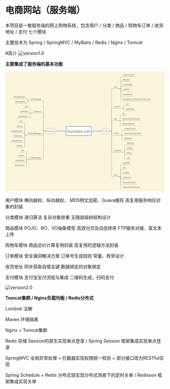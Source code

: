 # 电商网站（服务端）

本项目是一套服务端的网上购物系统，包含用户 / 分类 / 商品 / 购物车订单 / 收货地址 / 支付 七个模块

主要技术为 Spring / SpringMVC / MyBatis / Redis / Nginx / Tomcat

#简介
![version1.0](https://img.shields.io/badge/mall-v1.0-brightgreen.svg) 

**主要集成了服务端的基本功能**

![FunctionList](./FunctionList.png)

用户模块
横向越权、纵向越权、
MD5明文加密、Guava缓存
高复用服务响应对象的封装

分类模块
递归算法
复杂对象排重
无限层级树结构设计

商品模块
POJO、BO、VO抽象模型
高效分页及动态排序
FTP服务对接、富文本上传

购物车模块
商品总价计算复用封装
高复用的逻辑方法封装

订单模块
安全漏洞解决方案
订单号生成规则
常量、枚举设计

收货地址
同步获取自增主键
数据绑定的对象绑定

支付模块
支付宝支付流程与集成
二维码生成，扫码支付


![version2.0](https://img.shields.io/badge/mall-v2.0-blue.svg)

**Tomcat集群 / Nginx负载均衡 / Redis分布式**

Lombok 注解

Maven 环境隔离

Nginx + Tomcat集群

Redis 存储 Session的原生实现单点登录 /  Spring Session 框架集成实现单点登录

SpringMVC 全局异常处理 + 拦截器实现权限统一校验 + 部分接口改为RESTful实现

Spring Schedule + Redis 分布式锁实现分布式场景下的定时关单 / Redisson 框架集成实现关单

